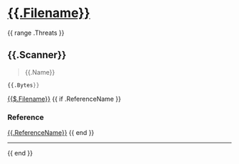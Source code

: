 # [{{.Filename}}]({{.Path}})

{{ range .Threats }}

## {{.Scanner}}

> {{.Name}}

```nasm
{{.Bytes}}
```

[{{$.Filename}}]({{$.Path}})
{{ if .ReferenceName }}

### Reference

[{{.ReferenceName}}]({{.ReferencePath}})
{{ end }}

---
{{ end }}